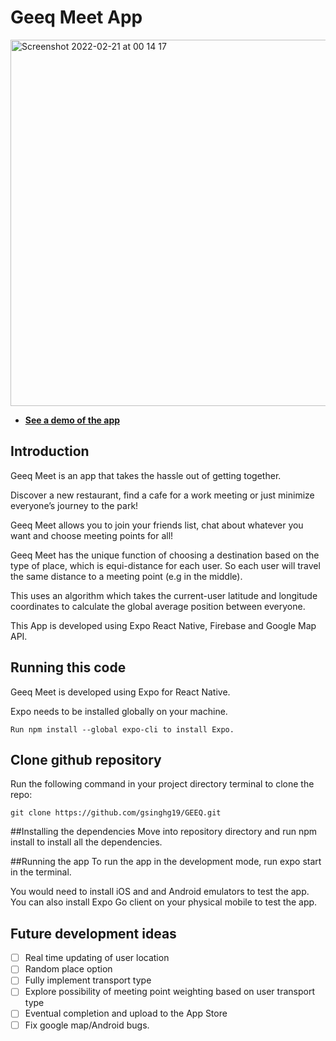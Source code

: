 # Geeq Meet App

<img width="586" alt="Screenshot 2022-02-21 at 00 14 17" src="https://user-images.githubusercontent.com/91670399/154870872-f0c8dda4-620b-4a97-b92f-3f2d1044dce5.png">

- [**See a demo of the app**](https://user-images.githubusercontent.com/91670399/154871123-fa652ab6-2462-4d7d-8198-d772c02193df.mp4)





## Introduction

Geeq Meet is an app that takes the hassle out of getting together.

Discover a new restaurant, find a cafe for a work meeting or just minimize everyone’s journey to the park!

Geeq Meet allows you to join your friends list, chat about whatever you want and choose meeting points for all!

Geeq Meet has the unique function of choosing a destination based on the type of place, which is equi-distance for each user. So each user will travel the same distance to a meeting point (e.g in the middle).

This uses an algorithm which takes the current-user latitude and longitude coordinates to calculate the global average position between everyone.

This App is developed using Expo React Native, Firebase and Google Map API.

## Running this code

Geeq Meet is developed using Expo for React Native. 

Expo needs to be installed globally on your machine.
```
Run npm install --global expo-cli to install Expo.
```

## Clone github repository
Run the following command in your project directory terminal to clone the repo:

```
git clone https://github.com/gsinghg19/GEEQ.git
```

##Installing the dependencies
Move into repository directory and run npm install to install all the dependencies.

##Running the app
To run the app in the development mode, run expo start in the terminal.

You would need to install iOS and and Android emulators to test the app. You can also install Expo Go client on your physical mobile to test the app.

## Future development ideas

- [ ] Real time updating of user location
- [ ] Random place option
- [ ] Fully implement transport type
- [ ] Explore possibility of meeting point weighting based on user transport type
- [ ] Eventual completion and upload to the App Store
- [ ] Fix google map/Android bugs.
